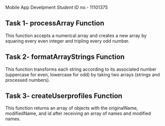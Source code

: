 Mobile App Develpment
*Student ID no.*- 11101375

## Task 1- processArray Function
This function accepts a numerical array and creates a new array by squaring every even integer and tripling every odd number.

## Task 2- formatArrayStrings Function
This function transforms each string according to its associated number (uppercase for even, lowercase for odd) by taking two arrays (strings and processed numbers).

## Task 3- createUserprofiles Function
This function returns an array of objects with the originalName, modifiedName, and id after receiving an array of names and modified names.